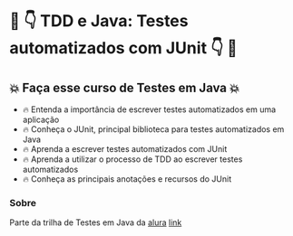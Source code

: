 # :eyes: :point_down: TDD e Java: Testes automatizados com JUnit :point_down: :eyes:


  ## :boom: Faça esse curso de Testes em Java :boom:

- :fire: Entenda a importância de escrever testes automatizados em uma aplicação
- :fire: Conheça o JUnit, principal biblioteca para testes automatizados em Java
- :fire: Aprenda a escrever testes automatizados com JUnit
- :fire: Aprenda a utilizar o processo de TDD ao escrever testes automatizados
- :fire: Conheça as principais anotações e recursos do JUnit



### Sobre
Parte da trilha de Testes em Java da [alura](https://cursos.alura.com.br)
[link](https://cursos.alura.com.br/course/tdd-java-testes-automatizados-junit)

